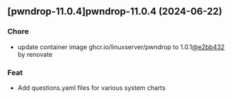 

## [pwndrop-11.0.4]pwndrop-11.0.4 (2024-06-22)

### Chore



- update container image ghcr.io/linuxserver/pwndrop to 1.0.1[@e2bb432](https://github.com/e2bb432) by renovate

### Feat



- Add questions.yaml files for various system charts